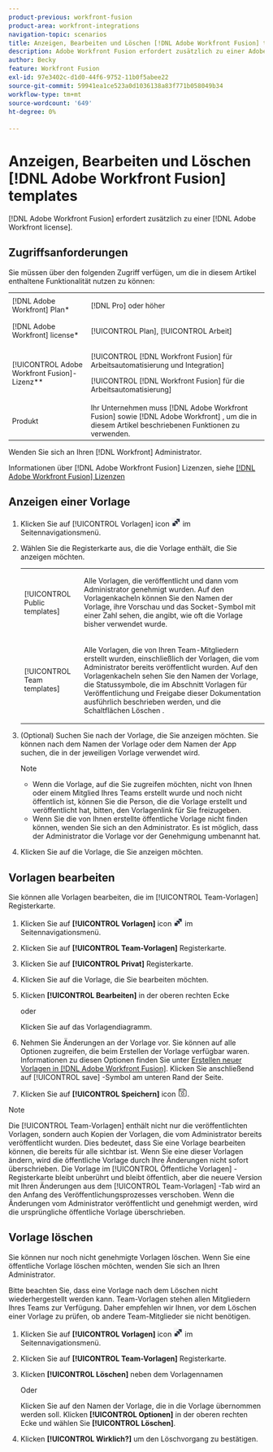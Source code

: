 ```yaml
---
product-previous: workfront-fusion
product-area: workfront-integrations
navigation-topic: scenarios
title: Anzeigen, Bearbeiten und Löschen [!DNL Adobe Workfront Fusion] templates
description: Adobe Workfront Fusion erfordert zusätzlich zu einer Adobe Workfront-Lizenz eine Adobe Workfront Fusion-Lizenz.
author: Becky
feature: Workfront Fusion
exl-id: 97e3402c-d1d0-44f6-9752-11b0f5abee22
source-git-commit: 59941ea1ce523a0d1036138a83f771b058049b34
workflow-type: tm+mt
source-wordcount: '649'
ht-degree: 0%

---
```


# Anzeigen, Bearbeiten und Löschen [!DNL Adobe Workfront Fusion] templates

[!DNL Adobe Workfront Fusion] erfordert zusätzlich zu einer [!DNL Adobe Workfront license].

## Zugriffsanforderungen

Sie müssen über den folgenden Zugriff verfügen, um die in diesem Artikel enthaltene Funktionalität nutzen zu können:

<table style="table-layout:auto"> 
 <col> 
 <col> 
 <tbody> 
  <tr> 
    <td role="rowheader">[!DNL Adobe Workfront] Plan*</td> 
   <td> <p>[!DNL Pro] oder höher</p> </td> 
  </tr> 
  <tr data-mc-conditions=""> 
   <td role="rowheader">[!DNL Adobe Workfront] license*</td> 
   <td> <p>[!UICONTROL Plan], [!UICONTROL Arbeit]</p> </td> 
  </tr> 
  <tr> 
   <td role="rowheader">[!UICONTROL Adobe Workfront Fusion]-Lizenz**</td> 
  <td> <p>[!UICONTROL [!DNL Workfront Fusion] für Arbeitsautomatisierung und Integration] </p><p>[!UICONTROL [!DNL Workfront Fusion] für die Arbeitsautomatisierung] </p>  </td>  
  </tr> 
  <tr> 
   <td role="rowheader">Produkt</td> 
   <td>Ihr Unternehmen muss [!DNL Adobe Workfront Fusion] sowie [!DNL Adobe Workfront] , um die in diesem Artikel beschriebenen Funktionen zu verwenden.</td> 
  </tr> 
 </tbody> 
</table>

Wenden Sie sich an Ihren [!DNL Workfront] Administrator.

Informationen über [!DNL Adobe Workfront Fusion] Lizenzen, siehe [[!DNL Adobe Workfront Fusion] Lizenzen](../../../workfront-fusion/get-started/license-automation-vs-integration.md)

## Anzeigen einer Vorlage

1. Klicken Sie auf [!UICONTROL Vorlagen] icon ![](assets/fusion-template-icon.png) im Seitennavigationsmenü.
1. Wählen Sie die Registerkarte aus, die die Vorlage enthält, die Sie anzeigen möchten.

   <table style="table-layout:auto"> 
    <col> 
    <col> 
    <tbody> 
     <tr> 
      <td role="rowheader">[!UICONTROL Public templates]</td> 
      <td> <p> Alle Vorlagen, die veröffentlicht und dann vom Administrator genehmigt wurden. Auf den Vorlagenkacheln können Sie den Namen der Vorlage, ihre Vorschau und das Socket-Symbol mit einer Zahl sehen, die angibt, wie oft die Vorlage bisher verwendet wurde.</p> </td> 
     </tr> 
     <tr> 
      <td role="rowheader">[!UICONTROL Team templates]</td> 
      <td> <p>Alle Vorlagen, die von Ihren Team-Mitgliedern erstellt wurden, einschließlich der Vorlagen, die vom Administrator bereits veröffentlicht wurden. Auf den Vorlagenkacheln sehen Sie den Namen der Vorlage, die Statussymbole, die im Abschnitt Vorlagen für Veröffentlichung und Freigabe dieser Dokumentation ausführlich beschrieben werden, und die Schaltflächen Löschen .</p> </td> 
     </tr> 
    </tbody> 
   </table>

1. (Optional) Suchen Sie nach der Vorlage, die Sie anzeigen möchten. Sie können nach dem Namen der Vorlage oder dem Namen der App suchen, die in der jeweiligen Vorlage verwendet wird.

   >[!NOTE]
   >
   >* Wenn die Vorlage, auf die Sie zugreifen möchten, nicht von Ihnen oder einem Mitglied Ihres Teams erstellt wurde und noch nicht öffentlich ist, können Sie die Person, die die Vorlage erstellt und veröffentlicht hat, bitten, den Vorlagenlink für Sie freizugeben.
   >* Wenn Sie die von Ihnen erstellte öffentliche Vorlage nicht finden können, wenden Sie sich an den Administrator. Es ist möglich, dass der Administrator die Vorlage vor der Genehmigung umbenannt hat.



1. Klicken Sie auf die Vorlage, die Sie anzeigen möchten.

## Vorlagen bearbeiten

Sie können alle Vorlagen bearbeiten, die im [!UICONTROL Team-Vorlagen] Registerkarte.

1. Klicken Sie auf **[!UICONTROL Vorlagen]** icon ![](assets/fusion-template-icon.png) im Seitennavigationsmenü.
1. Klicken Sie auf **[!UICONTROL Team-Vorlagen]** Registerkarte.
1. Klicken Sie auf **[!UICONTROL Privat]** Registerkarte.
1. Klicken Sie auf die Vorlage, die Sie bearbeiten möchten.
1. Klicken **[!UICONTROL Bearbeiten]** in der oberen rechten Ecke

   oder

   Klicken Sie auf das Vorlagendiagramm.

1. Nehmen Sie Änderungen an der Vorlage vor. Sie können auf alle Optionen zugreifen, die beim Erstellen der Vorlage verfügbar waren. Informationen zu diesen Optionen finden Sie unter [Erstellen neuer Vorlagen in [!DNL Adobe Workfront Fusion]](../../../workfront-fusion/scenarios/templates/create-new-fusion-templates.md). Klicken Sie anschließend auf [!UICONTROL save] -Symbol am unteren Rand der Seite.
1. Klicken Sie auf **[!UICONTROL Speichern]** icon ![](assets/save-icon.png).

>[!NOTE]
>
>Die [!UICONTROL Team-Vorlagen] enthält nicht nur die veröffentlichten Vorlagen, sondern auch Kopien der Vorlagen, die vom Administrator bereits veröffentlicht wurden. Dies bedeutet, dass Sie eine Vorlage bearbeiten können, die bereits für alle sichtbar ist. Wenn Sie eine dieser Vorlagen ändern, wird die öffentliche Vorlage durch Ihre Änderungen nicht sofort überschrieben. Die Vorlage im [!UICONTROL Öffentliche Vorlagen] -Registerkarte bleibt unberührt und bleibt öffentlich, aber die neuere Version mit Ihren Änderungen aus dem [!UICONTROL Team-Vorlagen] -Tab wird an den Anfang des Veröffentlichungsprozesses verschoben. Wenn die Änderungen vom Administrator veröffentlicht und genehmigt werden, wird die ursprüngliche öffentliche Vorlage überschrieben.

## Vorlage löschen

Sie können nur noch nicht genehmigte Vorlagen löschen. Wenn Sie eine öffentliche Vorlage löschen möchten, wenden Sie sich an Ihren Administrator.

Bitte beachten Sie, dass eine Vorlage nach dem Löschen nicht wiederhergestellt werden kann. Team-Vorlagen stehen allen Mitgliedern Ihres Teams zur Verfügung. Daher empfehlen wir Ihnen, vor dem Löschen einer Vorlage zu prüfen, ob andere Team-Mitglieder sie nicht benötigen.

1. Klicken Sie auf **[!UICONTROL Vorlagen]** icon ![](assets/fusion-template-icon.png) im Seitennavigationsmenü.
1. Klicken Sie auf **[!UICONTROL Team-Vorlagen]** Registerkarte.
1. Klicken **[!UICONTROL Löschen]** neben dem Vorlagennamen

   Oder

   Klicken Sie auf den Namen der Vorlage, die in die Vorlage übernommen werden soll. Klicken **[!UICONTROL Optionen]** in der oberen rechten Ecke und wählen Sie **[!UICONTROL Löschen]**.

1. Klicken **[!UICONTROL Wirklich?]** um den Löschvorgang zu bestätigen.
